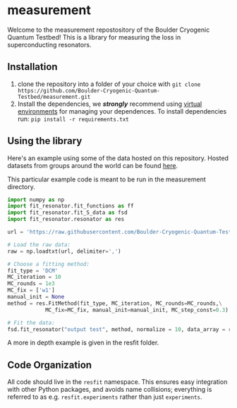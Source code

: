 # measurement
Welcome to the measurement repostository of the Boulder Cryogenic Quantum Testbed! This is a library for measuring the loss in superconducting resonators. 

## Installation
1. clone the repository into a folder of your choice with `git clone https://github.com/Boulder-Cryogenic-Quantum-Testbed/measurement.git`
1. Install the dependencies, we ***strongly*** recommend using [virtual environments](https://packaging.python.org/guides/installing-using-pip-and-virtual-environments/) for managing your dependences. To install dependencies run:
  `pip install -r requirements.txt`
  
## Using the library

Here's an example using some of the data hosted on this repository. Hosted
datasets from groups around the world can be found [here](/cryores/test_data).

This particular example code is meant to be run in the measurement directory.

```python
import numpy as np
import fit_resonator.fit_functions as ff
import fit_resonator.fit_S_data as fsd
import fit_resonator.resonator as res

url = 'https://raw.githubusercontent.com/Boulder-Cryogenic-Quantum-Testbed/measurement/master/cryores/test_data/AWR/AWR_Data.csv'

# Load the raw data:
raw = np.loadtxt(url, delimiter=',')

# Choose a fitting method:
fit_type = 'DCM'
MC_iteration = 10
MC_rounds = 1e3
MC_fix = ['w1']
manual_init = None
method = res.FitMethod(fit_type, MC_iteration, MC_rounds=MC_rounds,\
            MC_fix=MC_fix, manual_init=manual_init, MC_step_const=0.3)

# Fit the data:
fsd.fit_resonator("output test", method, normalize = 10, data_array = raw)
```

A more in depth example is given in the resfit folder.


## Code Organization

All code should live in the `resfit` namespace. This ensures easy integration
with other Python packages, and avoids name collisions; everything is referred
to as e.g. `resfit.experiments` rather than just `experiments`.
